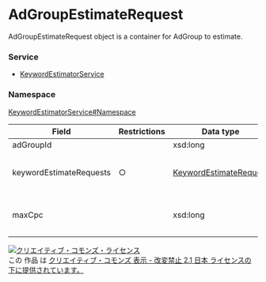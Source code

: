 # AdGroupEstimateRequest
AdGroupEstimateRequest object is a container for AdGroup to estimate.
### Service
+ [KeywordEstimatorService](../../services/KeywordEstimatorService.md)

### Namespace
[KeywordEstimatorService#Namespace](../../services/KeywordEstimatorService.md#namespace)

| Field | Restrictions | Data type | Description | 
|---|---|---|---|
| adGroupId| | xsd:long| AdGroupID |
| keywordEstimateRequests| ○| <a href="KeywordEstimateRequest.md">KeywordEstimateRequest</a>| A container for the keywords to estimate |
| maxCpc| | xsd:long| Max CPC for Ad Group estimate |

<a rel="license" href="http://creativecommons.org/licenses/by-nd/2.1/jp/"><img alt="クリエイティブ・コモンズ・ライセンス" style="border-width:0" src="https://i.creativecommons.org/l/by-nd/2.1/jp/88x31.png" /></a><br />この 作品 は <a rel="license" href="http://creativecommons.org/licenses/by-nd/2.1/jp/">クリエイティブ・コモンズ 表示 - 改変禁止 2.1 日本 ライセンスの下に提供されています。</a>
